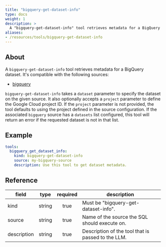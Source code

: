 ```yaml
---
title: "bigquery-get-dataset-info"
type: docs
weight: 1
description: >
  A "bigquery-get-dataset-info" tool retrieves metadata for a BigQuery dataset.
aliases:
- /resources/tools/bigquery-get-dataset-info
---
```


## About

A `bigquery-get-dataset-info` tool retrieves metadata for a BigQuery dataset.
It's compatible with the following sources:

- [bigquery](../../sources/bigquery.md)

`bigquery-get-dataset-info` takes a `dataset` parameter to specify the dataset on
the given source. It also optionally accepts a `project` parameter to define
the Google Cloud project ID. If the `project` parameter is not provided, the
tool defaults to using the project defined in the source configuration. If the
associated `bigquery` source has a `datasets` list configured, this tool will
return an error if the requested dataset is not in that list.

## Example

```yaml
tools:
  bigquery_get_dataset_info:
    kind: bigquery-get-dataset-info
    source: my-bigquery-source
    description: Use this tool to get dataset metadata.
```

## Reference

| **field**   |                  **type**                  | **required** | **description**                                                                                  |
|-------------|:------------------------------------------:|:------------:|--------------------------------------------------------------------------------------------------|
| kind        |                   string                   |     true     | Must be "bigquery-get-dataset-info".                                                             |
| source      |                   string                   |     true     | Name of the source the SQL should execute on.                                                    |
| description |                   string                   |     true     | Description of the tool that is passed to the LLM.                                               |
